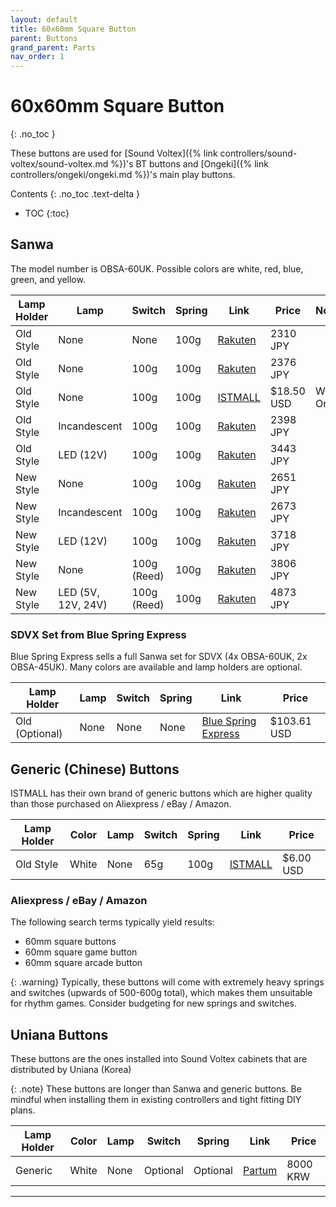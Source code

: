 ```yaml
---
layout: default
title: 60x60mm Square Button
parent: Buttons
grand_parent: Parts
nav_order: 1
---
```


# 60x60mm Square Button
{: .no_toc }

These buttons are used for [Sound Voltex]({% link controllers/sound-voltex/sound-voltex.md %})'s BT buttons and [Ongeki]({% link controllers/ongeki/ongeki.md %})'s main play buttons.

Contents
{: .no_toc .text-delta }

- TOC
{:toc}

## Sanwa

The model number is OBSA-60UK. Possible colors are white, red, blue, green, and yellow.

| **Lamp Holder** | **Lamp**           | **Switch**  | **Spring** | **Link**      | **Price**  | **Notes**  |
|-----------------|--------------------|-------------|------------|---------------|------------|------------|
| Old Style       | None               | None        | 100g       | [Rakuten][R1] | 2310 JPY   |            |
| Old Style       | None               | 100g        | 100g       | [Rakuten][R2] | 2376 JPY   |            |
| Old Style       | None               | 100g        | 100g       | [ISTMALL][I1] | $18.50 USD | White Only |
| Old Style       | Incandescent       | 100g        | 100g       | [Rakuten][R3] | 2398 JPY   |            |
| Old Style       | LED (12V)          | 100g        | 100g       | [Rakuten][R4] | 3443 JPY   |            |
| New Style       | None               | 100g        | 100g       | [Rakuten][R5] | 2651 JPY   |            |
| New Style       | Incandescent       | 100g        | 100g       | [Rakuten][R6] | 2673 JPY   |            |
| New Style       | LED (12V)          | 100g        | 100g       | [Rakuten][R7] | 3718 JPY   |            |
| New Style       | None               | 100g (Reed) | 100g       | [Rakuten][R8] | 3806 JPY   |            |
| New Style       | LED (5V, 12V, 24V) | 100g (Reed) | 100g       | [Rakuten][R9] | 4873 JPY   |            |

### SDVX Set from Blue Spring Express

Blue Spring Express sells a full Sanwa set for SDVX (4x OBSA-60UK, 2x OBSA-45UK). Many colors are available and lamp holders are optional.

| **Lamp Holder** | **Lamp** | **Switch**  | **Spring** | **Link**                   | **Price**   |
|-----------------|----------|-------------|------------|----------------------------|-------------|
| Old (Optional)  | None     | None        | None       | [Blue Spring Express][B1]  | $103.61 USD |

## Generic (Chinese) Buttons

ISTMALL has their own brand of generic buttons which are higher quality than those purchased on Aliexpress / eBay / Amazon.

| **Lamp Holder** | **Color** | **Lamp** | **Switch**  | **Spring** | **Link**      | **Price**  |
|-----------------|-----------|----------|-------------|------------|---------------|------------|
| Old Style       | White     | None     | 65g         | 100g       | [ISTMALL][I2] | $6.00 USD  |

### Aliexpress / eBay / Amazon

The following search terms typically yield results:

* 60mm square buttons
* 60mm square game button
* 60mm square arcade button

{: .warning}
Typically, these buttons will come with extremely heavy springs and switches (upwards of 500-600g total), which makes them unsuitable for rhythm games. Consider budgeting for new springs and switches.

## Uniana Buttons

These buttons are the ones installed into Sound Voltex cabinets that are distributed by Uniana (Korea)

{: .note}
These buttons are longer than Sanwa and generic buttons. Be mindful when installing them in existing controllers and tight fitting DIY plans.

| **Lamp Holder** | **Color** | **Lamp** | **Switch**  | **Spring** | **Link**      | **Price** |
|-----------------|-----------|----------|-------------|------------|---------------|-----------|
| Generic         | White     | None     | Optional    | Optional   | [Partum][P1]  | 8000 KRW  |

----

[R1]: https://item.rakuten.co.jp/sanwadenshi/ilumb_5002/
[R2]: https://item.rakuten.co.jp/sanwadenshi/ilumb_080/
[R3]: https://item.rakuten.co.jp/sanwadenshi/ilumb_079/
[R4]: https://item.rakuten.co.jp/sanwadenshi/ilumb_078/
[R5]: https://item.rakuten.co.jp/sanwadenshi/ilumb_075/
[R6]: https://item.rakuten.co.jp/sanwadenshi/ilumb_074/
[R7]: https://item.rakuten.co.jp/sanwadenshi/ilumb_073/
[R8]: https://item.rakuten.co.jp/sanwadenshi/ilumb_077/
[R9]: https://item.rakuten.co.jp/sanwadenshi/ilumb_076/
[I1]: https://www.us.istmall.co.kr/Product/Detail/view/pid/48/cid/161
[I2]: https://www.us.istmall.co.kr/Product/Detail/view/pid/67/cid/161
[B1]: https://bluespringexpress.net/en-us/products/sdvx-sanwa-set?variant=43065169019130
[P1]: https://smartstore.naver.com/partum/products/5882277767